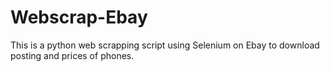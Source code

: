 # Webscrap-Ebay

This is a python web scrapping script using Selenium on  Ebay to download posting and prices of phones.